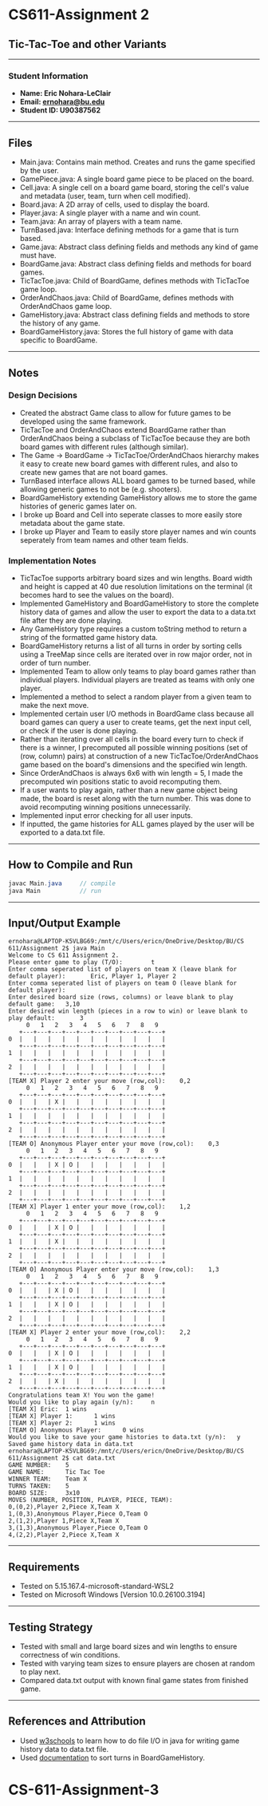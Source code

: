 # CS611-Assignment 2

## Tic-Tac-Toe and other Variants

---

### Student Information
- **Name: Eric Nohara-LeClair**  
- **Email: ernohara@bu.edu**  
- **Student ID: U90387562**  

---

## Files

- Main.java: Contains main method. Creates and runs the game specified by the user.
- GamePiece.java: A single board game piece to be placed on the board.
- Cell.java: A single cell on a board game board, storing the cell's value and metadata (user, team, turn when cell modified).
- Board.java: A 2D array of cells, used to display the board.
- Player.java: A single player with a name and win count.
- Team.java: An array of players with a team name.
- TurnBased.java: Interface defining methods for a game that is turn based.
- Game.java: Abstract class defining fields and methods any kind of game must have.
- BoardGame.java: Abstract class defining fields and methods for board games.
- TicTacToe.java: Child of BoardGame, defines methods with TicTacToe game loop.
- OrderAndChaos.java: Child of BoardGame, defines methods with OrderAndChaos game loop.
- GameHistory.java: Abstract class defining fields and methods to store the history of any game.
- BoardGameHistory.java: Stores the full history of game with data specific to BoardGame.


---

## Notes


### Design Decisions
- Created the abstract Game class to allow for future games to be developed using the same framework.
- TicTacToe and OrderAndChaos extend BoardGame rather than OrderAndChaos being a subclass of TicTacToe because they are both board games with different rules (although similar).
- The Game -> BoardGame -> TicTacToe/OrderAndChaos hierarchy makes it easy to create new board games with different rules, and also to create new games that are not board games.
- TurnBased interface allows ALL board games to be turned based, while allowing generic games to not be (e.g. shooters).
- BoardGameHistory extending GameHistory allows me to store the game histories of generic games later on.
- I broke up Board and Cell into seperate classes to more easily store metadata about the game state.
- I broke up Player and Team to easily store player names and win counts seperately from team names and other team fields.

### Implementation Notes
- TicTacToe supports arbitrary board sizes and win lengths. Board width and height is capped at 40 due resolution limitations on the terminal (it becomes hard to see the values on the board).
- Implemented GameHistory and BoardGameHistory to store the complete history data of games and allow the user to export the data to a data.txt file after they are done playing.
- Any GameHistory type requires a custom toString method to return a string of the formatted game history data.
- BoardGameHistory returns a list of all turns in order by sorting cells using a TreeMap since cells are iterated over in row major order, not in order of turn number.
- Implemented Team to allow only teams to play board games rather than individual players. Individual players are treated as teams with only one player.
- Implemented a method to select a random player from a given team to make the next move.
- Implemented certain user I/O methods in BoardGame class because all board games can query a user to create teams, get the next input cell, or check if the user is done playing.
- Rather than iterating over all cells in the board every turn to check if there is a winner, I precomputed all possible winning positions (set of (row, column) pairs) at construction of a new TicTacToe/OrderAndChaos game based on the board's dimensions and the specified win length. 
- Since OrderAndChaos is always 6x6 with win length = 5, I made the precomputed win positions static to avoid recomputing them.
- If a user wants to play again, rather than a new game object being made, the board is reset along with the turn number. This was done to avoid recomputing winning positions unnecessarily.
- Implemented input error checking for all user inputs.
- If inputted, the game histories for ALL games played by the user will be exported to a data.txt file.


---

## How to Compile and Run


```java
javac Main.java     // compile
java Main           // run
```


---

## Input/Output Example


```
ernohara@LAPTOP-K5VLBG69:/mnt/c/Users/ericn/OneDrive/Desktop/BU/CS 611/Assignment 2$ java Main
Welcome to CS 611 Assignment 2.
Please enter game to play (T/O):        t
Enter comma seperated list of players on team X (leave blank for default player):       Eric, Player 1, Player 2
Enter comma seperated list of players on team O (leave blank for default player):
Enter desired board size (rows, columns) or leave blank to play default game:   3,10
Enter desired win length (pieces in a row to win) or leave blank to play default:       3
     0   1   2   3   4   5   6   7   8   9
   +---+---+---+---+---+---+---+---+---+---+
0  |   |   |   |   |   |   |   |   |   |   |
   +---+---+---+---+---+---+---+---+---+---+
1  |   |   |   |   |   |   |   |   |   |   |
   +---+---+---+---+---+---+---+---+---+---+
2  |   |   |   |   |   |   |   |   |   |   |
   +---+---+---+---+---+---+---+---+---+---+
[TEAM X] Player 2 enter your move (row,col):    0,2
     0   1   2   3   4   5   6   7   8   9
   +---+---+---+---+---+---+---+---+---+---+
0  |   |   | X |   |   |   |   |   |   |   |
   +---+---+---+---+---+---+---+---+---+---+
1  |   |   |   |   |   |   |   |   |   |   |
   +---+---+---+---+---+---+---+---+---+---+
2  |   |   |   |   |   |   |   |   |   |   |
   +---+---+---+---+---+---+---+---+---+---+
[TEAM O] Anonymous Player enter your move (row,col):    0,3
     0   1   2   3   4   5   6   7   8   9
   +---+---+---+---+---+---+---+---+---+---+
0  |   |   | X | O |   |   |   |   |   |   |
   +---+---+---+---+---+---+---+---+---+---+
1  |   |   |   |   |   |   |   |   |   |   |
   +---+---+---+---+---+---+---+---+---+---+
2  |   |   |   |   |   |   |   |   |   |   |
   +---+---+---+---+---+---+---+---+---+---+
[TEAM X] Player 1 enter your move (row,col):    1,2
     0   1   2   3   4   5   6   7   8   9
   +---+---+---+---+---+---+---+---+---+---+
0  |   |   | X | O |   |   |   |   |   |   |
   +---+---+---+---+---+---+---+---+---+---+
1  |   |   | X |   |   |   |   |   |   |   |
   +---+---+---+---+---+---+---+---+---+---+
2  |   |   |   |   |   |   |   |   |   |   |
   +---+---+---+---+---+---+---+---+---+---+
[TEAM O] Anonymous Player enter your move (row,col):    1,3
     0   1   2   3   4   5   6   7   8   9
   +---+---+---+---+---+---+---+---+---+---+
0  |   |   | X | O |   |   |   |   |   |   |
   +---+---+---+---+---+---+---+---+---+---+
1  |   |   | X | O |   |   |   |   |   |   |
   +---+---+---+---+---+---+---+---+---+---+
2  |   |   |   |   |   |   |   |   |   |   |
   +---+---+---+---+---+---+---+---+---+---+
[TEAM X] Player 2 enter your move (row,col):    2,2
     0   1   2   3   4   5   6   7   8   9
   +---+---+---+---+---+---+---+---+---+---+
0  |   |   | X | O |   |   |   |   |   |   |
   +---+---+---+---+---+---+---+---+---+---+
1  |   |   | X | O |   |   |   |   |   |   |
   +---+---+---+---+---+---+---+---+---+---+
2  |   |   | X |   |   |   |   |   |   |   |
   +---+---+---+---+---+---+---+---+---+---+
Congratulations team X! You won the game!
Would you like to play again (y/n):     n
[TEAM X] Eric:  1 wins
[TEAM X] Player 1:      1 wins
[TEAM X] Player 2:      1 wins
[TEAM O] Anonymous Player:      0 wins
Would you like to save your game histories to data.txt (y/n):   y
Saved game history data in data.txt
ernohara@LAPTOP-K5VLBG69:/mnt/c/Users/ericn/OneDrive/Desktop/BU/CS 611/Assignment 2$ cat data.txt
GAME NUMBER:    5
GAME NAME:      Tic Tac Toe
WINNER TEAM:    Team X
TURNS TAKEN:    5
BOARD SIZE:     3x10
MOVES (NUMBER, POSITION, PLAYER, PIECE, TEAM):
0,(0,2),Player 2,Piece X,Team X
1,(0,3),Anonymous Player,Piece O,Team O
2,(1,2),Player 1,Piece X,Team X
3,(1,3),Anonymous Player,Piece O,Team O
4,(2,2),Player 2,Piece X,Team X
```


---

## Requirements


- Tested on 5.15.167.4-microsoft-standard-WSL2
- Tested on Microsoft Windows [Version 10.0.26100.3194]


---


## Testing Strategy


- Tested with small and large board sizes and win lengths to ensure correctness of win conditions.
- Tested with varying team sizes to ensure players are chosen at random to play next.
- Compared data.txt output with known final game states from finished game.


---

## References and Attribution


- Used [w3schools](https://www.w3schools.com/java/java_files_create.asp) to learn how to do file I/O in java for writing game history data to data.txt file.
- Used [documentation](https://docs.oracle.com/javase/8/docs/api/java/util/TreeMap.html) to sort turns in BoardGameHistory.
# CS-611-Assignment-3

